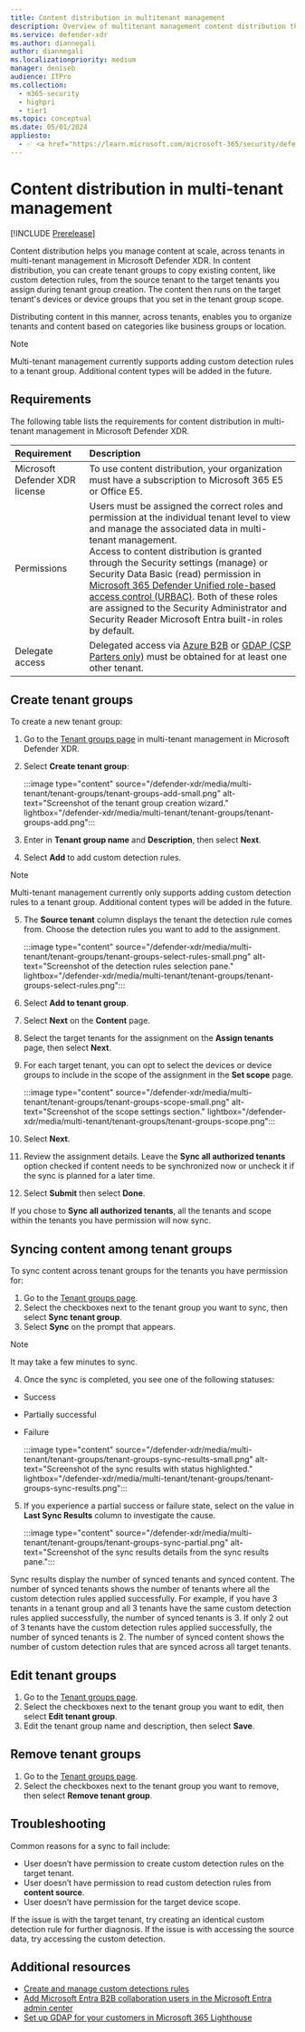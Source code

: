 ```yaml
---
title: Content distribution in multitenant management
description: Overview of multitenant management content distribution through tenant groups in Microsoft Defender XDR.
ms.service: defender-xdr
ms.author: diannegali
author: diannegali
ms.localizationpriority: medium
manager: deniseb
audience: ITPro
ms.collection: 
  - m365-security
  - highpri
  - tier1
ms.topic: conceptual
ms.date: 05/01/2024
appliesto: 
  - ✅ <a href="https://learn.microsoft.com/microsoft-365/security/defender/microsoft-365-defender" target="_blank">Microsoft Defender XDR</a>
---
```


# Content distribution in multi-tenant management

[!INCLUDE [Prerelease](../includes/prerelease.md)]

Content distribution helps you manage content at scale, across tenants in multi-tenant management in Microsoft Defender XDR. In content distribution, you can create tenant groups to copy existing content, like custom detection rules, from the source tenant to the target tenants you assign during tenant group creation. The content then runs on the target tenant's devices or device groups that you set in the tenant group scope.

Distributing content in this manner, across tenants, enables you to organize tenants and content based on categories like business groups or location.

> [!NOTE]
> Multi-tenant management currently supports adding custom detection rules to a tenant group. Additional content types will be added in the future.

## Requirements

The following table lists the requirements for content distribution in multi-tenant management in Microsoft Defender XDR.

| Requirement | Description |
|:---|:---|
|Microsoft Defender XDR license |To use content distribution, your organization must have a subscription to Microsoft 365 E5 or Office E5.|
|Permissions |Users must be assigned the correct roles and permission at the individual tenant level to view and manage the associated data in multi-tenant management. <br/> Access to content distribution is granted through the Security settings (manage) or Security Data Basic (read) permission in [Microsoft 365 Defender Unified role-based access control (URBAC)](manage-rbac.md). Both of these roles are assigned to the Security Administrator and Security Reader Microsoft Entra built-in roles by default.|
|Delegate access |Delegated access via [Azure B2B](/entra/external-id/add-users-administrator) or [GDAP (CSP Parters only)](/microsoft-365/lighthouse/m365-lighthouse-setup-gdap) must be obtained for at least one other tenant.|

## Create tenant groups

To create a new tenant group:

1. Go to the [Tenant groups page](https://mto.security.microsoft.com/tenantgroups) in multi-tenant management in Microsoft Defender XDR.
2. Select **Create tenant group**:

    :::image type="content" source="/defender-xdr/media/multi-tenant/tenant-groups/tenant-groups-add-small.png" alt-text="Screenshot of the tenant group creation wizard." lightbox="/defender-xdr/media/multi-tenant/tenant-groups/tenant-groups-add.png":::

3. Enter in **Tenant group name** and **Description**, then select **Next**.
4. Select **Add** to add custom detection rules.

> [!NOTE]
> Multi-tenant management currently only supports adding custom detection rules to a tenant group. Additional content types will be added in the future.

5. The **Source tenant** column displays the tenant the detection rule comes from. Choose the detection rules you want to add to the assignment.

    :::image type="content" source="/defender-xdr/media/multi-tenant/tenant-groups/tenant-groups-select-rules-small.png" alt-text="Screenshot of the detection rules selection pane." lightbox="/defender-xdr/media/multi-tenant/tenant-groups/tenant-groups-select-rules.png":::

6. Select **Add to tenant group**.
7. Select **Next** on the **Content** page.
8. Select the target tenants for the assignment on the **Assign tenants** page, then select **Next**.
9. For each target tenant, you can opt to select the devices or device groups to include in the scope of the assignment in the **Set scope** page.

    :::image type="content" source="/defender-xdr/media/multi-tenant/tenant-groups/tenant-groups-scope-small.png" alt-text="Screenshot of the scope settings section." lightbox="/defender-xdr/media/multi-tenant/tenant-groups/tenant-groups-scope.png":::

10. Select **Next**.
11. Review the assignment details. Leave the **Sync all authorized tenants** option checked if content needs to be synchronized now or uncheck it if the sync is planned for a later time.
12. Select **Submit** then select **Done**.

If you chose to **Sync all authorized tenants**, all the tenants and scope within the tenants you have permission will now sync.

## Syncing content among tenant groups

To sync content across tenant groups for the tenants you have permission for:

1. Go to the [Tenant groups page](https://mto.security.microsoft.com/tenantgroups).
2. Select the checkboxes next to the tenant group you want to sync, then select **Sync tenant group**.
3. Select **Sync** on the prompt that appears.

> [!NOTE]
> It may take a few minutes to sync.

4. Once the sync is completed, you see one of the following statuses:

- Success
- Partially successful
- Failure

    :::image type="content" source="/defender-xdr/media/multi-tenant/tenant-groups/tenant-groups-sync-results-small.png" alt-text="Screenshot of the sync results with status highlighted." lightbox="/defender-xdr/media/multi-tenant/tenant-groups/tenant-groups-sync-results.png":::

5. If you experience a partial success or failure state, select on the value  in **Last Sync Results** column to investigate the cause.  

    :::image type="content" source="/defender-xdr/media/multi-tenant/tenant-groups/tenant-groups-sync-partial.png" alt-text="Screenshot of the sync results details from the sync results pane.":::

Sync results display the number of synced tenants and synced content. The number of synced tenants shows the number of tenants where all the custom detection rules applied successfully. For example, if you have 3 tenants in a tenant group and all 3 tenants have the same custom detection rules applied successfully, the number of synced tenants is 3. If only 2 out of 3 tenants have the custom detection rules applied successfully, the number of synced tenants is 2. The number of synced content shows the number of custom detection rules that are synced across all target tenants.

## Edit tenant groups

1. Go to the [Tenant groups page](https://mto.security.microsoft.com/tenantgroups).
2. Select the checkboxes next to the tenant group you want to edit, then select **Edit tenant group**.
3. Edit the tenant group name and description, then select **Save**.

## Remove tenant groups

1. Go to the [Tenant groups page](https://mto.security.microsoft.com/tenantgroups).
2. Select the checkboxes next to the tenant group you want to remove, then select **Remove tenant group**.

## Troubleshooting

Common reasons for a sync to fail include:

- User doesn’t have permission to create custom detection rules on the target tenant.
- User doesn’t have permission to read custom detection rules from **content source**.
- User doesn’t have permission for the target device scope.

If the issue is with the target tenant, try creating an identical custom detection rule for further diagnosis. If the issue is with accessing the source data, try accessing the custom detection.

## Additional resources

- [Create and manage custom detections rules](custom-detection-rules.md)
- [Add Microsoft Entra B2B collaboration users in the Microsoft Entra admin center](/entra/external-id/add-users-administrator)
- [Set up GDAP for your customers in Microsoft 365 Lighthouse](/microsoft-365/lighthouse/m365-lighthouse-setup-gdap)